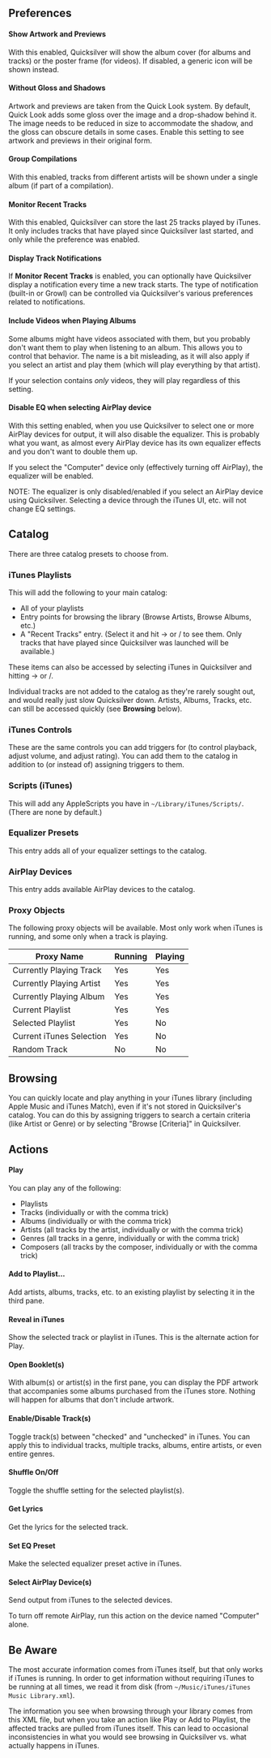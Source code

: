 ## Preferences ##

#### Show Artwork and Previews ####

With this enabled, Quicksilver will show the album cover (for albums and tracks) or the poster frame (for videos). If disabled, a generic icon will be shown instead.

#### Without Gloss and Shadows ####

Artwork and previews are taken from the Quick Look system. By default, Quick Look adds some gloss over the image and a drop-shadow behind it. The image needs to be reduced in size to accommodate the shadow, and the gloss can obscure details in some cases. Enable this setting to see artwork and previews in their original form.

#### Group Compilations ####

With this enabled, tracks from different artists will be shown under a single album (if part of a compilation).

#### Monitor Recent Tracks ####

With this enabled, Quicksilver can store the last 25 tracks played by iTunes. It only includes tracks that have played since Quicksilver last started, and only while the preference was enabled.

#### Display Track Notifications ####

If **Monitor Recent Tracks** is enabled, you can optionally have Quicksilver display a notification every time a new track starts. The type of notification (built-in or Growl) can be controlled via Quicksilver's various preferences related to notifications.

#### Include Videos when Playing Albums ####

Some albums might have videos associated with them, but you probably don't want them to play when listening to an album. This allows you to control that behavior. The name is a bit misleading, as it will also apply if you select an artist and play them (which will play everything by that artist).

If your selection contains *only* videos, they will play regardless of this setting.

#### Disable EQ when selecting AirPlay device ####

With this setting enabled, when you use Quicksilver to select one or more AirPlay devices for output, it will also disable the equalizer. This is probably what you want, as almost every AirPlay device has its own equalizer effects and you don't want to double them up.

If you select the "Computer" device only (effectively turning off AirPlay), the equalizer will be enabled.

NOTE: The equalizer is only disabled/enabled if you select an AirPlay device using Quicksilver. Selecting a device through the iTunes UI, etc. will not change EQ settings.

## Catalog ##

There are three catalog presets to choose from.

### iTunes Playlists ###

This will add the following to your main catalog:

  * All of your playlists
  * Entry points for browsing the library (Browse Artists, Browse Albums, etc.)
  * A "Recent Tracks" entry. (Select it and hit → or / to see them. Only tracks that have played since Quicksilver was launched will be available.)

These items can also be accessed by selecting iTunes in Quicksilver and hitting → or /.

Individual tracks are not added to the catalog as they're rarely sought out, and would really just slow Quicksilver down. Artists, Albums, Tracks, etc. can still be accessed quickly (see **Browsing** below).

### iTunes Controls ###

These are the same controls you can add triggers for (to control playback, adjust volume, and adjust rating). You can add them to the catalog in addition to (or instead of) assigning triggers to them.

### Scripts (iTunes) ###

This will add any AppleScripts you have in `~/Library/iTunes/Scripts/`. (There are none by default.)

### Equalizer Presets ###

This entry adds all of your equalizer settings to the catalog.

### AirPlay Devices ###

This entry adds available AirPlay devices to the catalog.

### Proxy Objects ###

The following proxy objects will be available. Most only work when iTunes is running, and some only when a track is playing.

  Proxy Name               | Running | Playing
  ------------------------ | ------- | -------
  Currently Playing Track  | Yes     | Yes
  Currently Playing Artist | Yes     | Yes
  Currently Playing Album  | Yes     | Yes
  Current Playlist         | Yes     | Yes
  Selected Playlist        | Yes     | No
  Current iTunes Selection | Yes     | No
  Random Track             | No      | No

## Browsing ##

You can quickly locate and play anything in your iTunes library (including Apple Music and iTunes Match), even if it's not stored in Quicksilver's catalog. You can do this by assigning triggers to search a certain criteria (like Artist or Genre) or by selecting "Browse [Criteria]" in Quicksilver.

## Actions ##

#### Play ####

You can play any of the following:

  * Playlists
  * Tracks (individually or with the comma trick)
  * Albums (individually or with the comma trick)
  * Artists (all tracks by the artist, individually or with the comma trick)
  * Genres (all tracks in a genre, individually or with the comma trick)
  * Composers (all tracks by the composer, individually or with the comma trick)

#### Add to Playlist… ####

Add artists, albums, tracks, etc. to an existing playlist by selecting it in the third pane.

#### Reveal in iTunes ####

Show the selected track or playlist in iTunes. This is the alternate action for Play.

#### Open Booklet(s) ####

With album(s) or artist(s) in the first pane, you can display the PDF artwork that accompanies some albums purchased from the iTunes store. Nothing will happen for albums that don't include artwork.

#### Enable/Disable Track(s) ####

Toggle track(s) between "checked" and "unchecked" in iTunes. You can apply this to individual tracks, multiple tracks, albums, entire artists, or even entire genres.

#### Shuffle On/Off ####

Toggle the shuffle setting for the selected playlist(s).

#### Get Lyrics ####

Get the lyrics for the selected track.

#### Set EQ Preset ####

Make the selected equalizer preset active in iTunes.

#### Select AirPlay Device(s) ####

Send output from iTunes to the selected devices.

To turn off remote AirPlay, run this action on the device named "Computer" alone.

## Be Aware ##

The most accurate information comes from iTunes itself, but that only works if iTunes is running. In order to get information without requiring iTunes to be running at all times, we read it from disk (from `~/Music/iTunes/iTunes Music Library.xml`).

The information you see when browsing through your library comes from this XML file, but when you take an action like Play or Add to Playlist, the affected tracks are pulled from iTunes itself. This can lead to occasional inconsistencies in what you would see browsing in Quicksilver vs. what actually happens in iTunes.
